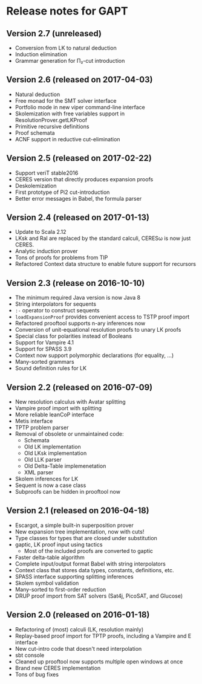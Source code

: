 # Release notes for GAPT

## Version 2.7 (unreleased)

* Conversion from LK to natural deduction
* Induction elimination
* Grammar generation for Π₂-cut introduction

## Version 2.6 (released on 2017-04-03)

* Natural deduction
* Free monad for the SMT solver interface
* Portfolio mode in new viper command-line interface
* Skolemization with free variables support in ResolutionProver.getLKProof
* Primitive recursive definitions
* Proof schemata
* ACNF support in reductive cut-elimination

## Version 2.5 (released on 2017-02-22)

* Support veriT stable2016
* CERES version that directly produces expansion proofs
* Deskolemization
* First prototype of Pi2 cut-introduction
* Better error messages in Babel, the formula parser

## Version 2.4 (released on 2017-01-13)

* Update to Scala 2.12
* LKsk and Ral are replaced by the standard calculi, CERESω is now just CERES.
* Analytic induction prover
* Tons of proofs for problems from TIP
* Refactored Context data structure to enable future support for recursors

## Version 2.3 (release on 2016-10-10)

* The minimum required Java version is now Java 8
* String interpolators for sequents
* `:-` operator to construct sequents
* `loadExpansionProof` provides convenient access to TSTP proof import
* Refactored prooftool supports n-ary inferences now
* Conversion of unit-equational resolution proofs to unary LK proofs
* Special class for polarities instead of Booleans
* Support for Vampire 4.1
* Support for SPASS 3.9
* Context now support polymorphic declarations (for equality, ...)
* Many-sorted grammars
* Sound definition rules for LK

## Version 2.2 (released on 2016-07-09)

* New resolution calculus with Avatar splitting
* Vampire proof import with splitting
* More reliable leanCoP interface
* Metis interface
* TPTP problem parser
* Removal of obsolete or unmaintained code:
  * Schemata
  * Old LK implementation
  * Old LKsk implementation
  * Old LLK parser
  * Old Delta-Table implemenetation
  * XML parser
* Skolem inferences for LK
* Sequent is now a case class
* Subproofs can be hidden in prooftool now

## Version 2.1 (released on 2016-04-18)

* Escargot, a simple built-in superposition prover
* New expansion tree implementation, now with cuts!
* Type classes for types that are closed under substitution
* gaptic, LK proof input using tactics
  * Most of the included proofs are converted to gaptic
* Faster delta-table algorithm
* Complete input/output format Babel with string interpolators
* Context class that stores data types, constants, definitions, etc.
* SPASS interface supporting splitting inferences
* Skolem symbol validation
* Many-sorted to first-order reduction
* DRUP proof import from SAT solvers (Sat4j, PicoSAT, and Glucose)

## Version 2.0 (released on 2016-01-18)

* Refactoring of (most) calculi (LK, resolution mainly)
* Replay-based proof import for TPTP proofs, including a Vampire and E interface
* New cut-intro code that doesn't need interpolation
* sbt console
* Cleaned up prooftool now supports multiple open windows at once
* Brand new CERES implementation
* Tons of bug fixes


